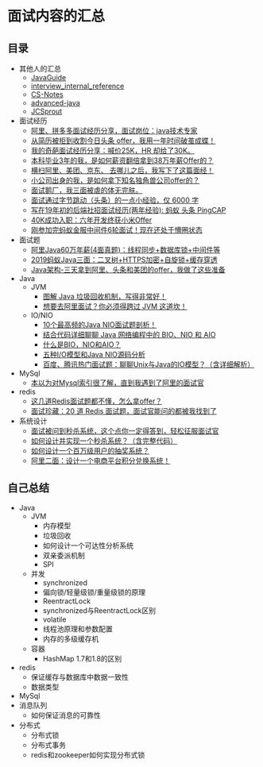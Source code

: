 # 面试内容的汇总

## 目录

- 其他人的汇总
  - [JavaGuide](https://github.com/Snailclimb/JavaGuide)
  - [interview_internal_reference](https://github.com/0voice/interview_internal_reference)
  - [CS-Notes](https://github.com/CyC2018/CS-Notes)
  - [advanced-java](https://github.com/doocs/advanced-java)
  - [JCSprout](https://github.com/crossoverJie/JCSprout)
- 面试经历
  - [阿里、拼多多面试经历分享，面试岗位：java技术专家](https://mp.weixin.qq.com/s/ShFAjbtwAtyUJxTWV6qhUQ)
  - [从简历被拒到收割今日头条 offer，我用一年时间破茧成蝶！](https://mp.weixin.qq.com/s/OKHAKMXIhsS4rYeWOaJPgw)
  - [我的奇葩面试经历分享：喊价25K，HR 却给了30K。](https://mp.weixin.qq.com/s/26mxUfdbjZ3bOZDEBZ0aOQ)
  - [本科毕业3年的我，是如何薪资翻倍拿到38万年薪Offer的？](https://mp.weixin.qq.com/s/kGdtdDzUfEhVTi-gkwyCjA)
  - [横扫阿里、美团、京东、 去哪儿之后，我写下了这篇面经！](https://mp.weixin.qq.com/s/BXGUU2VTP_5u4qhgHGlGIg)
  - [小公司出身的我，是如何拿下知名独角兽公司offer的？](https://mp.weixin.qq.com/s/BjjvJvU3s3wSEZrgY3QtZA)
  - [面试鹅厂，我三面被虐的体无完肤。](https://mp.weixin.qq.com/s/_vCRA76lapXrMfULxiOL4w)
  - [面试通过字节跳动（头条）的一点小经验，仅 6000 字](https://mp.weixin.qq.com/s/whAB4nG4XcN0A7ZfzdTejQ)
  - [写在19年初的后端社招面试经历(两年经验): 蚂蚁 头条 PingCAP](https://mp.weixin.qq.com/s/6Jnc29PmOAkJ7sclasx3yg)
  - [40K成功入职：六年开发终获小米Offer](https://www.toutiao.com/a6713155061863678475/)
  - [刚参加完蚂蚁金服中间件6轮面试！现在还处于懵圈状态](https://www.toutiao.com/a6713782276842324493)
- 面试题
  - [阿里Java60万年薪(4面真题)：线程同步+数据库锁+中间件等](https://www.toutiao.com/a6712697960473297412)
  - [2019蚂蚁Java三面：二叉树+HTTPS加密+自旋锁+缓存穿透](https://www.toutiao.com/i6710086004549616132/)
  - [Java架构-三天拿到阿里、头条和美团的offer，我做了这些准备](https://www.toutiao.com/a6714132011251925518)
- Java
  - JVM
    - [图解 Java 垃圾回收机制，写得非常好！](https://mp.weixin.qq.com/s/3GhnGdrShBeVEtQQ9H8D9Q)
    - [想要去阿里面试？你必须得跨过 JVM 这道坎！](https://mp.weixin.qq.com/s/NewEj5kywOKrVfHx3X6amA)
  - IO/NIO
    - [10个最高频的Java NIO面试题剖析！](https://mp.weixin.qq.com/s/YIcXaH7AWLJbPjnTUwnlyQ)
    - [结合代码详细聊聊 Java 网络编程中的 BIO、NIO 和 AIO](https://mp.weixin.qq.com/s/hr4EfNRN_dRl4hS7Uz69UQ)
    - [什么是BIO，NIO和AIO？](https://mp.weixin.qq.com/s/Qi5ONTqRD6qiGUFrpArf0Q)
    - [五种I/O模型和Java NIO源码分析](https://mp.weixin.qq.com/s/v6r4cH6yd4oOqufyO3YobQ)
    - [百度、腾讯热门面试题：聊聊Unix与Java的IO模型？（含详细解析）](https://mp.weixin.qq.com/s/mEahtWqeFqzzaETHKAWtzw)
- MySql
  - [本以为对Mysql索引很了解，直到我遇到了阿里的面试官](https://www.toutiao.com/a6711672885959721479)
- redis
  - [这几道Redis面试题都不懂，怎么拿offer？](https://mp.weixin.qq.com/s/4nQNQF5eI2Yqf7lQOti8kQ)
  - [面试珍藏：20 道 Redis 面试题，面试官能问的都被我找到了](https://www.toutiao.com/a6714131356894364171)
- 系统设计
  - [面试被问到秒杀系统，这个点你一定得答到，轻松征服面试官](https://www.toutiao.com/a6713034043669086727)
  - [如何设计并实现一个秒杀系统？（含完整代码）](https://mp.weixin.qq.com/s/bOmNpz9D59AcyHhY11WCUQ)
  - [如何设计一个百万级用户的抽奖系统？](https://mp.weixin.qq.com/s/LNqMbTWcbaa0Bz_NI6OkpA)
  - [阿里二面：设计一个电商平台积分兑换系统！](https://mp.weixin.qq.com/s/Kc4W8RTcjhMSVfUWCvaTDw)

## 自己总结

- Java
  - JVM
    - 内存模型
    - 垃圾回收
    - 如何设计一个可达性分析系统
    - 双亲委派机制
    - SPI
  - 并发
    - synchronized
    - 偏向锁/轻量级锁/重量级锁的原理
    - ReentractLock
    - synchronized与ReentractLock区别
    - volatile
    - 线程池原理和参数配置
    - 内存的多级缓存机
  - 容器
    - HashMap 1.7和1.8的区别
- redis
  - 保证缓存与数据库中数据一致性
  - 数据类型
- MySql
- 消息队列
  - 如何保证消息的可靠性
- 分布式
  - 分布式锁
  - 分布式事务
  - redis和zookeeper如何实现分布式锁